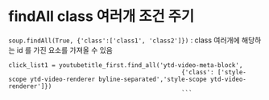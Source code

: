 # findAll class 여러개 조건 주기
`soup.findAll(True, {'class':['class1', 'class2']})` : class 여러개에 해당하는 id 를 가진 요소를 가져올 수 있음 
```
click_list1 = youtubetitle_first.find_all('ytd-video-meta-block',
                                                {'class': ['style-scope ytd-video-renderer byline-separated','style-scope ytd-video-renderer']})
                                                ```

